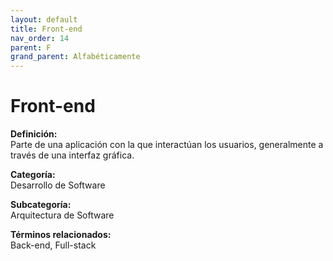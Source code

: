```yaml
---
layout: default
title: Front-end
nav_order: 14
parent: F
grand_parent: Alfabéticamente
---
```


# Front-end

**Definición:**  
Parte de una aplicación con la que interactúan los usuarios, generalmente a través de una interfaz gráfica.

**Categoría:**  
Desarrollo de Software  

**Subcategoría:**  
Arquitectura de Software

**Términos relacionados:**  
Back-end, Full-stack
